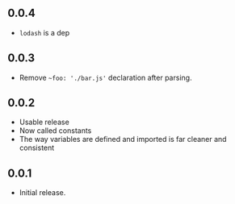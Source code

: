 ## 0.0.4
* `lodash` is a dep

## 0.0.3
* Remove `~foo: './bar.js'` declaration after parsing.

## 0.0.2
* Usable release
* Now called constants
* The way variables are defined and imported is far cleaner and consistent

## 0.0.1
* Initial release.